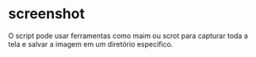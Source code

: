 # screenshot
O script pode usar ferramentas como maim ou scrot para capturar toda a tela e salvar a imagem em um diretório específico.
